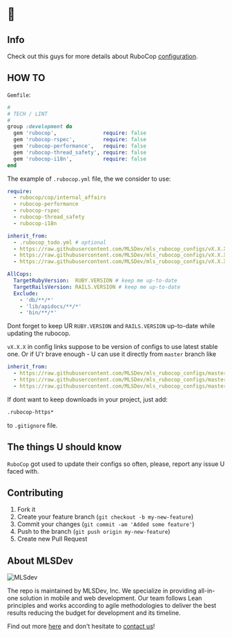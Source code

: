 # 👋

## Info

Check out this guys for more details about RuboCop [configuration](https://rubocop.readthedocs.io/en/latest/configuration).

## HOW TO

`Gemfile`:

```ruby
#
# TECH / LINT
#
group :development do
  gem 'rubocop',               require: false
  gem 'rubocop-rspec',         require: false
  gem 'rubocop-performance',   require: false
  gem 'rubocop-thread_safety', require: false
  gem 'rubocop-i18n',          require: false
end

```

The example of `.rubocop.yml` file, the we consider to use:

```yml
require:
  - rubocop/cop/internal_affairs
  - rubocop-performance
  - rubocop-rspec
  - rubocop-thread_safety
  - rubocop-i18n

inherit_from:
  - .rubocop_todo.yml # optional
  - https://raw.githubusercontent.com/MLSDev/mls_rubocop_configs/vX.X.X/.rubocop-i18n.yml
  - https://raw.githubusercontent.com/MLSDev/mls_rubocop_configs/vX.X.X/.rubocop_general.yml
  - https://raw.githubusercontent.com/MLSDev/mls_rubocop_configs/vX.X.X/.rubocop_rspec.yml

AllCops:
  TargetRubyVersion:  RUBY.VERSION # keep me up-to-date
  TargetRailsVersion: RAILS.VERSION # keep me up-to-date
  Exclude:
    - 'db/**/*'
    - 'lib/apidocs/**/*'
    - 'bin/**/*'

```

Dont forget to keep UR `RUBY.VERSION` and `RAILS.VERSION` up-to-date while updating the rubocop.

`vX.X.X` in config links suppose to be version of configs to use latest stable one. Or if U'r brave enough - U can use it directly from `master` branch like 

```yml
inherit_from:
  - https://raw.githubusercontent.com/MLSDev/mls_rubocop_configs/master/.rubocop-i18n.yml
  - https://raw.githubusercontent.com/MLSDev/mls_rubocop_configs/master/.rubocop_general.yml
  - https://raw.githubusercontent.com/MLSDev/mls_rubocop_configs/master/.rubocop_rspec.yml
```

If dont want to keep downloads in your project, just add: 

```bash
.rubocop-https*
```

to `.gitignore` file.

## The things U should know

`RuboCop` got used to update their configs so often, please, report any issue U faced with. 

## Contributing

1. Fork it
2. Create your feature branch (`git checkout -b my-new-feature`)
3. Commit your changes (`git commit -am 'Added some feature'`)
4. Push to the branch (`git push origin my-new-feature`)
5. Create new Pull Request

## About MLSDev

![MLSdev][logo]

The repo is maintained by MLSDev, Inc. We specialize in providing all-in-one solution in mobile and web development. Our team follows Lean principles and works according to agile methodologies to deliver the best results reducing the budget for development and its timeline.

Find out more [here][mlsdev] and don't hesitate to [contact us][contact]!

[mlsdev]:  https://mlsdev.com
[contact]: https://mlsdev.com/contact_us
[logo]:    https://raw.githubusercontent.com/MLSDev/development-standards/master/mlsdev-logo.png "Mlsdev"
